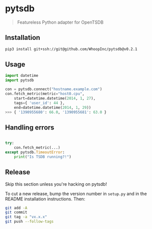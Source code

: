 # pytsdb

> Featureless Python adapter for OpenTSDB

## Installation
```bash
pip3 install git+ssh://git@github.com/WhoopInc/pytsdb@v0.2.1
```

## Usage
```python
import datetime
import pytsdb

con = pytsdb.connect("hostname.example.com")
con.fetch_metric(metric="host0.cpu",
    start=datetime.datetime(2014, 1, 27),
    tags={ 'user_id': 44 },
    end=datetime.datetime(2014, 1, 29))
>>> { '1390955680': 66.0, '1390955681': 63.0 }
```

## Handling errors
```python

try:
    con.fetch_metric(...)
except pytsdb.TimeoutError:
    print("Is TSDB running?!")
```

## Release
Skip this section unless you're hacking on pytsdb!

To cut a new release, bump the version number in `setup.py` and in the
README installation instructions. Then:

```bash
git add -A
git commit
git tag -a "vx.x.x"
git push --follow-tags
```
